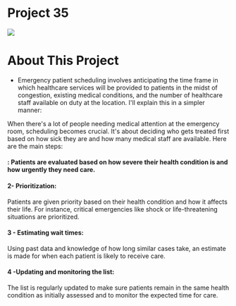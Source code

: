 # Project 35

<img src="https://raw.githubusercontent.com/salahkhenfer/AIJO/main/images/ai_strategy_and_implementation_plan-_final%20(2)-068.jpg" >


# About This Project 
- Emergency patient scheduling involves anticipating the time frame in which healthcare services will be provided to patients in the midst of congestion, existing medical conditions, and the number of healthcare staff available on duty at the location. I'll explain this in a simpler manner:

When there's a lot of people needing medical attention at the emergency room, scheduling becomes crucial. It's about deciding who gets treated first based on how sick they are and how many medical staff are available. Here are the main steps:

<h4 1 - Assessing the situation >:
Patients are evaluated based on how severe their health condition is and how urgently they need care.

#### 2- Prioritization:
Patients are given priority based on their health condition and how it affects their life. For instance, critical emergencies like shock or life-threatening situations are prioritized.

#### 3 - Estimating wait times:
Using past data and knowledge of how long similar cases take, an estimate is made for when each patient is likely to receive care.

 #### 4 -Updating and monitoring the list:
The list is regularly updated to make sure patients remain in the same health condition as initially assessed and to monitor the expected time for care.
